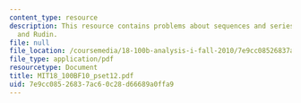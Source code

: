 ```yaml
---
content_type: resource
description: This resource contains problems about sequences and series of functions
  and Rudin.
file: null
file_location: /coursemedia/18-100b-analysis-i-fall-2010/7e9cc08526837ac60c28d66689a0ffa9_MIT18_100BF10_pset12.pdf
file_type: application/pdf
resourcetype: Document
title: MIT18_100BF10_pset12.pdf
uid: 7e9cc085-2683-7ac6-0c28-d66689a0ffa9
---
```

